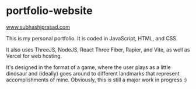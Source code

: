 # portfolio-website
www.subhashjprasad.com

This is my personal portfolio. It is coded in JavaScript, HTML, and CSS.

It also uses ThreeJS, NodeJS, React Three Fiber, Rapier, and Vite, as well as Vercel for web hosting.

It's designed in the format of a game, where the user plays as a little dinosaur and (ideally) goes around to different landmarks that represent accomplishments of mine. Obviously, this is still a major work in progress :)
